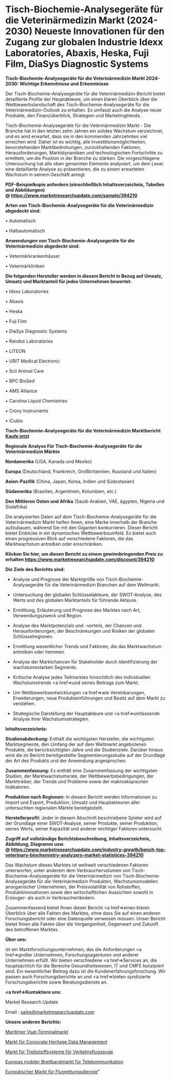 # Tisch-Biochemie-Analysegeräte für die Veterinärmedizin Markt (2024-2030) Neueste Innovationen für den Zugang zur globalen Industrie Idexx Laboratories, Abaxis, Heska, Fuji Film, DiaSys Diagnostic Systems

<strong>Tisch-Biochemie-Analysegeräte für die Veterinärmedizin Markt 2024-2030: Wichtige Erkenntnisse und Erkenntnisse</strong>

Der Tisch-Biochemie-Analysegeräte für die Veterinärmedizin-Bericht bietet detaillierte Profile der Hauptakteure, um einen klaren Überblick über die Wettbewerbslandschaft des Tisch-Biochemie-Analysegeräte für die Veterinärmedizin-Outlook zu erhalten. Es umfasst auch die Analyse neuer Produkte, den Finanzüberblick, Strategien und Marketingtrends.

Tisch-Biochemie-Analysegeräte für die Veterinärmedizin Markt - Die Branche hat in den letzten zehn Jahren ein solides Wachstum verzeichnet, und es wird erwartet, dass sie in den kommenden Jahrzehnten viel erreichen wird. Daher ist es wichtig, alle Investitionsmöglichkeiten, bevorstehenden Marktbedrohungen, zurückhaltenden Faktoren, Herausforderungen, Marktdynamiken und technologischen Fortschritte zu ermitteln, um die Position in der Branche zu stärken. Die vorgeschlagene Untersuchung hat alle oben genannten Elemente analysiert, um dem Leser eine detaillierte Analyse zu präsentieren, die zu einem erwarteten Wachstum in seinem Geschäft anregt.

<strong><b>PDF-Beispielkopie anfordern (einschließlich Inhaltsverzeichnis, Tabellen und Abbildungen) @ </b></strong><strong><a href=https://www.marketresearchupdate.com/sample/394210><strong>https://www.marketresearchupdate.com/sample/394210</u></a></strong></strong>

<strong>Arten von Tisch-Biochemie-Analysegeräte für die Veterinärmedizin abgedeckt sind:</strong>

• Automatisch

• Halbautomatisch

<strong>Anwendungen von Tisch-Biochemie-Analysegeräte für die Veterinärmedizin abgedeckt sind:</strong>

• Veterinärkrankenhäuser

• Veterinärkliniken

<strong>Die folgenden Hersteller werden in diesem Bericht in Bezug auf Umsatz, Umsatz und Marktanteil für jedes Unternehmen bewertet:</strong>

• Idexx Laboratories

• Abaxis

• Heska

• Fuji Film

• DiaSys Diagnostic Systems

• Randox Laboratories

• LITEON

• URIT Medical Electronic

• Scil Animal Care

• BPC BioSed

• AMS Alliance

• Carolina Liquid Chemistries

• Crony Instruments

• iCubio

<strong>Tisch-Biochemie-Analysegeräte für die Veterinärmedizin Marktbericht <a href=https://www.marketresearchupdate.com/buynow/394210>Kaufe jetzt</a></strong>

<strong>Regionale Analyse Für Tisch-Biochemie-Analysegeräte für die Veterinärmedizin Märkte</strong>

<strong>Nordamerika</strong> (USA, Kanada und Mexiko)

<strong>Europa</strong> (Deutschland, Frankreich, Großbritannien, Russland und Italien)

<strong>Asien-Pazifik</strong> (China, Japan, Korea, Indien und Südostasien)

<strong>Südamerika</strong> (Brasilien, Argentinien, Kolumbien, etc.)

<strong>Den Mittleren</strong> <strong>Osten und Afrika</strong> (Saudi-Arabien, VAE, ägypten, Nigeria und Südafrika)

Die analysierten Daten auf dem Tisch-Biochemie-Analysegeräte für die Veterinärmedizin Markt helfen Ihnen, eine Marke innerhalb der Branche aufzubauen, während Sie mit den Giganten konkurrieren. Dieser Bericht bietet Einblicke in ein dynamisches Wettbewerbsumfeld. Es bietet auch einen progressiven Blick auf verschiedene Faktoren, die das Marktwachstum antreiben oder einschränken.

<strong>Klicken Sie hier, um diesen Bericht zu einem gewinnbringenden Preis zu erhalten
</strong><strong><a href=https://www.marketresearchupdate.com/discount/394210>https://www.marketresearchupdate.com/discount/394210</b></u></strong></a>

<strong>Die Ziele des Berichts sind:</strong>

- Analyse und Prognose der Marktgröße von Tisch-Biochemie-Analysegeräte für die Veterinärmedizin Branchen auf dem Weltmarkt.

- Untersuchung der globalen Schlüsselakteure, der SWOT-Analyse, des Werts und des globalen Marktanteils für führende Akteure.

- Ermittlung, Erläuterung und Prognose des Marktes nach Art, Verwendungszweck und Region.

- Analyse des Marktpotenzials und -vorteils, der Chancen und Herausforderungen, der Beschränkungen und Risiken der globalen Schlüsselregionen.

- Ermittlung wesentlicher Trends und Faktoren, die das Marktwachstum antreiben oder hemmen.

- Analyse der Marktchancen für Stakeholder durch Identifizierung der wachstumsstarken Segmente.

- Kritische Analyse jedes Teilmarktes hinsichtlich des individuellen Wachstumstrends <a href=>und</a> seines Beitrags zum Markt.

- Um Wettbewerbsentwicklungen <a href=>wie</a> Vereinbarungen, Erweiterungen, neue Produkteinführungen und Besitz auf dem Markt zu verstehen.

- Strategische Darstellung der Hauptakteure und <a href=>umfas</a>sende Analyse ihrer Wachstumsstrategien.

<strong>Inhaltsverzeichnis:</strong>

<strong>Studienabdeckung:</strong> Enthält die wichtigsten Hersteller, die wichtigsten Marktsegmente, den Umfang der auf dem Weltmarkt angebotenen Produkte, die berücksichtigten Jahre und die Studienziele. Darüber hinaus wird die im Bericht bereitgestellte Segmentierungsstudie auf der Grundlage der Art des Produkts und der Anwendung angesprochen.

<strong>Zusammenfassung:</strong> Es enthält eine Zusammenfassung der wichtigsten Studien, der Marktwachstumsrate, der Wettbewerbsbedingungen, der Markttreiber, der Trends und Probleme sowie der makroskopischen Indikatoren.

<strong>Produktion nach Regionen:</strong> In diesem Bericht werden Informationen zu Import und Export, Produktion, Umsatz und Hauptakteuren aller untersuchten regionalen Märkte bereitgestellt.

<strong>Herstellerprofil:</strong> Jeder in diesem Abschnitt beschriebene Spieler wird auf der Grundlage einer SWOT-Analyse, seiner Produkte, seiner Produktion, seines Werts, seiner Kapazität und anderer wichtiger Faktoren untersucht.

<strong><b>Zugriff auf vollständige Berichtsbeschreibung, Inhaltsverzeichnis, Abbildung, Diagramm usw. @ </b></strong><strong><a href=https://www.marketresearchupdate.com/industry-growth/bench-top-veterinary-biochemistry-analyzers-market-statistices-394210>https://www.marketresearchupdate.com/industry-growth/bench-top-veterinary-biochemistry-analyzers-market-statistices-394210</a></strong>

Das Wachstum dieses Marktes ist weltweit verschiedenen Faktoren unterworfen, unter anderem dem Verbrauchervolumen von Tisch-Biochemie-Analysegeräte für die Veterinärmedizin von Tisch-Biochemie-Analysegeräte für die Veterinärmedizin Produkten, Wachstumsmodellen anorganischer Unternehmen, der Preisvolatilität von Rohstoffen, Produktinnovationen sowie den wirtschaftlichen Aussichten sowohl in Erzeuger- als auch in Verbraucherländern.

Zusammenfassend bietet Ihnen dieser Bericht <a href=>einen</a> klaren Überblick über alle Fakten des Marktes, ohne dass Sie auf einen anderen Forschungsbericht oder eine Datenquelle verweisen müssen. Unser Bericht bietet Ihnen alle Fakten über die Vergangenheit, Gegenwart und Zukunft des betroffenen Marktes.

<strong>Über uns:</strong>

 ist ein Marktforschungsunternehmen, das die Anforderungen <a href=>großer</a> Unternehmen, Forschungsagenturen und anderer Unternehmen erfüllt. Wir bieten verschiedene <a href=>Services</a> an, die hauptsächlich für die Bereiche Gesundheitswesen, IT und CMFE konzipiert sind. Ein wesentlicher Beitrag dazu ist die Kundenerfahrungsforschung. Wir passen auch Forschungsberichte an und <a href=>bieten</a> syndizierte Forschungsberichte sowie Beratungsdienste an.

<strong><a href=>Kontaktiere uns:</a></strong>

Market Research Update

Email : sales@marketresearchupdate.com

<strong>Unsere anderen Berichte:</strong>

<a href=https://www.linkedin.com/pulse/maritime-vsat-terminal-market-has-huge-demand>Maritimer Vsat-Terminalmarkt</a>

<a href=https://www.linkedin.com/pulse/corporate-heritage-data-management-market-sizing>Markt für Corporate Heritage Data Management</a>

<a href=https://www.linkedin.com/pulse/commercial-aircraft-fuel-systems-market-size>Markt für Treibstoffsysteme für Verkehrsflugzeuge</a>

<a href=https://www.linkedin.com/pulse/europe-telecoms-mobile-broadband-market-2030>Europas mobiler Breitbandmarkt für Telekommunikation</a>

<a href=https://www.linkedin.com/pulse/europe-air-ambulance-services-market-advancing>Europäischer Markt für Flugrettungsdienste</a>"
